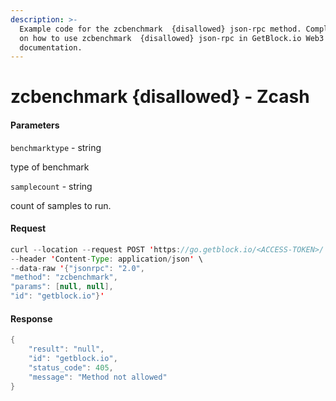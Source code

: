 ```yaml
---
description: >-
  Example code for the zcbenchmark  {disallowed} json-rpc method. Сomplete guide
  on how to use zcbenchmark  {disallowed} json-rpc in GetBlock.io Web3
  documentation.
---
```


# zcbenchmark {disallowed} - Zcash

#### Parameters

`benchmarktype` - string

type of benchmark

`samplecount` - string

count of samples to run.

#### Request

```java
curl --location --request POST 'https://go.getblock.io/<ACCESS-TOKEN>/' \
--header 'Content-Type: application/json' \
--data-raw '{"jsonrpc": "2.0",
"method": "zcbenchmark",
"params": [null, null],
"id": "getblock.io"}'
```

#### Response

```java
{
    "result": "null",
    "id": "getblock.io",
    "status_code": 405,
    "message": "Method not allowed"
}
```
